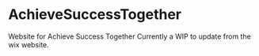 # AchieveSuccessTogether
Website for Achieve Success Together
Currently a WIP to update from the wix website.
